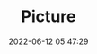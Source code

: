 ---
weight: 1
images:
- /images/edited/12.jpeg
title: Picture
date: 2022-06-12 05:47:29
tags: [luminar neo,work,person]
---